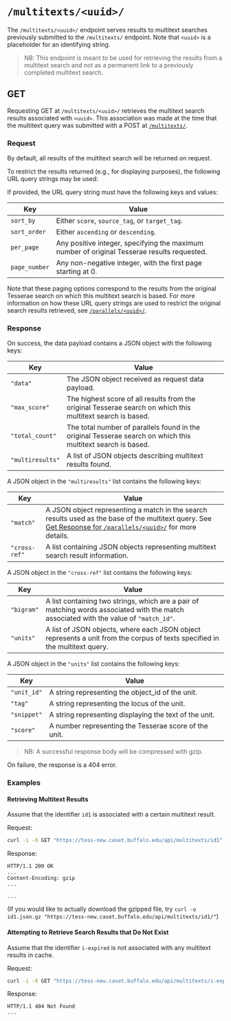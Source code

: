# `/multitexts/<uuid>/`

The `/multitexts/<uuid>/` endpoint serves results to multitext searches previously submitted to the `/multitexts/` endpoint.  Note that `<uuid>` is a placeholder for an identifying string.

> NB:  This endpoint is meant to be used for retrieving the results from a multitext search and not as a permanent link to a previously completed multitext search.

## GET

Requesting GET at `/multitexts/<uuid>/` retrieves the multitext search results associated with `<uuid>`.  This association was made at the time that the multitext query was submitted with a POST at [`/multitexts/`](multitexts.md).

### Request

By default, all results of the multitext search will be returned on request.

To restrict the results returned (e.g., for displaying purposes), the following URL query strings may be used:

If provided, the URL query string must have the following keys and values:

|Key|Value|
|---|---|
|`sort_by`|Either `score`, `source_tag`, or `target_tag`.|
|`sort_order`|Either `ascending` or `descending`.|
|`per_page`|Any positive integer, specifying the maximum number of original Tesserae results requested.|
|`page_number`|Any non-negative integer, with the first page starting at 0.|

Note that these paging options correspond to the results from the original
Tesserae search on which this multitext search is based. For more information on how these URL query strings are used to restrict the original search results retrieved,
see [`/parallels/<uuid>/`](parallels-uuid.md).

### Response

On success, the data payload contains a JSON object with the following keys:

|Key|Value|
|---|---|
|`"data"`|The JSON object received as request data payload.|
|`"max_score"`|The highest score of all results from the original Tesserae search on which this multitext search is based.|
|`"total_count"`|The total number of parallels found in the original Tesserae search on which this multitext search is based.|
|`"multiresults"`|A list of JSON objects describing multitext results found.|

A JSON object in the `"multiresults"` list contains the following keys:

|Key|Value|
|---|---|
|`"match"`|A JSON object representing a match in the search results used as the base of the multitext query. See [Get Response for `/parallels/<uuid>/`](parallels-uuid.md#response) for more details.|
|`"cross-ref"`|A list containing JSON objects representing multitext search result information.|

A JSON object in the `"cross-ref"` list contains the following keys:

|Key|Value|
|---|---|
|`"bigram"`|A list containing two strings, which are a pair of matching words associated with the match associated with the value of `"match_id"`.|
|`"units"`|A list of JSON objects, where each JSON object represents a unit from the corpus of texts specified in the multitext query.|

A JSON object in the `"units"` list contains the following keys:

|Key|Value|
|---|---|
|`"unit_id"`|A string representing the object_id of the unit.|
|`"tag"`|A string representing the locus of the unit.|
|`"snippet"`|A string representing displaying the text of the unit.|
|`"score"`|A number representing the Tesserae score of the unit.|

> NB:  A successful response body will be compressed with gzip.

On failure, the response is a 404 error.

### Examples

#### Retrieving Multitext Results

Assume that the identifier `id1` is associated with a certain multitext result.

Request:

```bash
curl -i -X GET "https://tess-new.caset.buffalo.edu/api/multitexts/id1"
```

Response:

```http
HTTP/1.1 200 OK
...
Content-Encoding: gzip
...

...
```

(If you would like to actually download the gzipped file, try `curl -o id1.json.gz "https://tess-new.caset.buffalo.edu/api/multitexts/id1/"`)

#### Attempting to Retrieve Search Results that Do Not Exist

Assume that the identifier `i-expired` is not associated with any multitext results in cache.

Request:

```bash
curl -i -X GET "https://tess-new.caset.buffalo.edu/api/multitexts/i-expired"
```

Response:

```http
HTTP/1.1 404 Not Found
...
```
